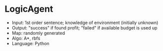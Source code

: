# LogicAgent
- Input: 1st order sentence; knowledge of environment (initially unknown)
- Output: "success" if found profit; "failed" if available budget is used up
- Map: randomly generated
- Algo: A*, rbfs
- Language: Python
